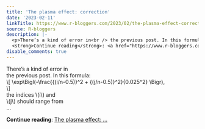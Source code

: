 ```yaml
---
title: 'The plasma effect: correction'
date: '2023-02-11'
linkTitle: https://www.r-bloggers.com/2023/02/the-plasma-effect-correction/
source: R-bloggers
description: |-
  <p>There’s a kind of error in<br /> the previous post. In this formula:<br /> \[ \exp\Bigl(-\frac{{(i/n-0.5)}^2 + {(j/n-0.5)}^2}{0.025^2} \Bigr),<br /> \]<br /> the indices \(i\) and<br /> \(j\) should range from<br /> ...</p>
  <strong>Continue reading</strong>: <a href="https://www.r-bloggers.com/2023/02/the-plasma-effect-correction/">The plasma effect: ...
disable_comments: true
---
```

<p>There’s a kind of error in<br /> the previous post. In this formula:<br /> \[ \exp\Bigl(-\frac{{(i/n-0.5)}^2 + {(j/n-0.5)}^2}{0.025^2} \Bigr),<br /> \]<br /> the indices \(i\) and<br /> \(j\) should range from<br /> ...</p>
<strong>Continue reading</strong>: <a href="https://www.r-bloggers.com/2023/02/the-plasma-effect-correction/">The plasma effect: ...